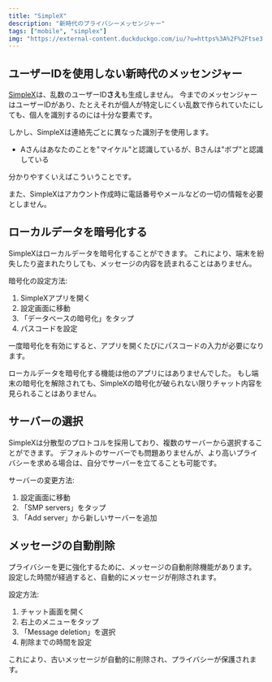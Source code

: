 ```yaml
---
title: "SimpleX"
description: "新時代のプライバシーメッセンジャー"
tags: ["mobile", "simplex"]
img: "https://external-content.duckduckgo.com/iu/?u=https%3A%2F%2Ftse3.mm.bing.net%2Fth%2Fid%2FOIP.4_4j2iihVsjRtS64T-7-TwHaFB%3Fpid%3DApi&f=1&ipt=f0d98467b8610824b9b15403777a26899a5a6306bd2bd36514ec879b8714e63c&ipo=images"
---
```


## ユーザーIDを使用しない新時代のメッセンジャー

[SimpleX](https://simplex.chat)は、乱数のユーザーID**さえ**も生成しません。
今までのメッセンジャーはユーザーIDがあり、たとえそれが個人が特定しにくい乱数で作られていたにしても、個人を識別するのには十分な要素です。

しかし、SimpleXは連絡先ごとに異なった識別子を使用します。

- Aさんはあなたのことを"マイケル"と認識しているが、Bさんは"ボブ"と認識している

分かりやすくいえばこういうことです。

また、SimpleXはアカウント作成時に電話番号やメールなどの一切の情報を必要としません。

## ローカルデータを暗号化する

SimpleXはローカルデータを暗号化することができます。
これにより、端末を紛失したり盗まれたりしても、メッセージの内容を読まれることはありません。

暗号化の設定方法:

1. SimpleXアプリを開く
2. 設定画面に移動
3. 「データベースの暗号化」をタップ
4. パスコードを設定

一度暗号化を有効にすると、アプリを開くたびにパスコードの入力が必要になります。

ローカルデータを暗号化する機能は他のアプリにはありませんでした。
もし端末の暗号化を解除されても、SimpleXの暗号化が破られない限りチャット内容を見られることはありません。

## サーバーの選択

SimpleXは分散型のプロトコルを採用しており、複数のサーバーから選択することができます。
デフォルトのサーバーでも問題ありませんが、より高いプライバシーを求める場合は、自分でサーバーを立てることも可能です。

サーバーの変更方法:

1. 設定画面に移動
2. 「SMP servers」をタップ
3. 「Add server」から新しいサーバーを追加

## メッセージの自動削除

プライバシーを更に強化するために、メッセージの自動削除機能があります。
設定した時間が経過すると、自動的にメッセージが削除されます。

設定方法:

1. チャット画面を開く
2. 右上のメニューをタップ
3. 「Message deletion」を選択
4. 削除までの時間を設定

これにより、古いメッセージが自動的に削除され、プライバシーが保護されます。
